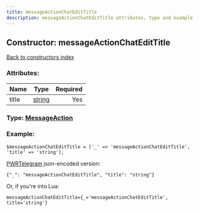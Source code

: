 ```yaml
---
title: messageActionChatEditTitle
description: messageActionChatEditTitle attributes, type and example
---
```

## Constructor: messageActionChatEditTitle  
[Back to constructors index](index.md)



### Attributes:

| Name     |    Type       | Required |
|----------|:-------------:|---------:|
|title|[string](../types/string.md) | Yes|



### Type: [MessageAction](../types/MessageAction.md)


### Example:

```
$messageActionChatEditTitle = ['_' => 'messageActionChatEditTitle', 'title' => 'string'];
```  

[PWRTelegram](https://pwrtelegram.xyz) json-encoded version:

```
{"_": "messageActionChatEditTitle", "title": "string"}
```


Or, if you're into Lua:  


```
messageActionChatEditTitle={_='messageActionChatEditTitle', title='string'}

```


